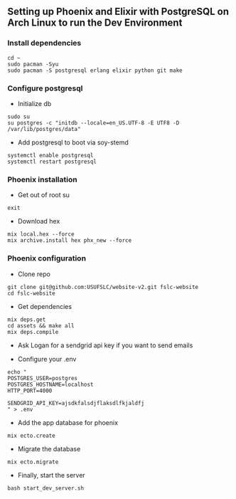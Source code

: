 ## Setting up Phoenix and Elixir with PostgreSQL on Arch Linux to run the Dev Environment

### Install dependencies

```
cd ~
sudo pacman -Syu
sudo pacman -S postgresql erlang elixir python git make
```

### Configure postgresql

* Initialize db
```
sudo su
su postgres -c "initdb --locale=en_US.UTF-8 -E UTF8 -D /var/lib/postgres/data"
```

* Add postgresql to boot via soy-stemd

```
systemctl enable postgresql
systemctl restart postgresql
```

### Phoenix installation

* Get out of root su

```
exit
```

* Download hex

```
mix local.hex --force
mix archive.install hex phx_new --force
```

### Phoenix configuration

* Clone repo

```
git clone git@github.com:USUFSLC/website-v2.git fslc-website
cd fslc-website
```

* Get dependencies
```
mix deps.get
cd assets && make all
mix deps.compile
```

* Ask Logan for a sendgrid api key if you want to send emails

* Configure your .env

```
echo "
POSTGRES_USER=postgres
POSTGRES_HOSTNAME=localhost
HTTP_PORT=4000

SENDGRID_API_KEY=ajsdkfalsdjflaksdlfkjaldfj
" > .env
```

* Add the app database for phoenix

```
mix ecto.create
```

* Migrate the database

```
mix ecto.migrate
```

* Finally, start the server

```
bash start_dev_server.sh
```
